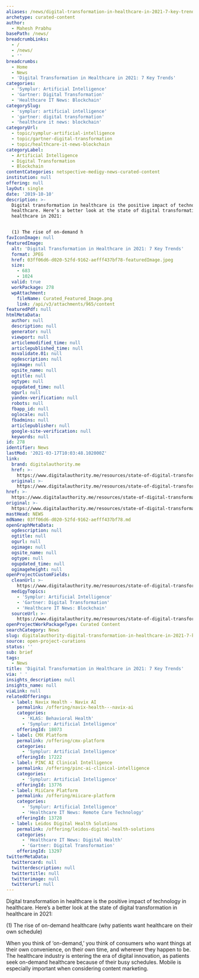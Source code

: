 ```yaml
---
aliases: /news/digital-transformation-in-healthcare-in-2021-7-key-trends
archetype: curated-content
author:
  - Mahesh Prabhu
basePath: /news/
breadcrumbLinks:
  - /
  - /news/
  - ''
breadcrumbs:
  - Home
  - News
  - 'Digital Transformation in Healthcare in 2021: 7 Key Trends'
categories:
  - 'Symplur: Artificial Intelligence'
  - 'Gartner: Digital Transformation'
  - 'Healthcare IT News: Blockchain'
categorySlug:
  - 'symplur: artificial intelligence'
  - 'gartner: digital transformation'
  - 'healthcare it news: blockchain'
categoryUrl:
  - topic/symplur-artificial-intelligence
  - topic/gartner-digital-transformation
  - topic/healthcare-it-news-blockchain
categoryLabel:
  - Artificial Intelligence
  - Digital Transformation
  - Blockchain
contentCategories: netspective-medigy-news-curated-content
institution: null
offering: null
layOut: single
date: '2019-10-10'
description: >-
  Digital transformation in healthcare is the positive impact of technology in
  healthcare. Here’s a better look at the state of digital transformation in
  healthcare in 2021:


  (1) The rise of on-demand h
favIconImage: null
featuredImage:
  alt: 'Digital Transformation in Healthcare in 2021: 7 Key Trends'
  format: JPEG
  href: 03ff06d6-d020-52fd-9162-aefff437bf78-featuredImage.jpeg
  size:
    - 683
    - 1024
  valid: true
  workPackage: 278
  wpAttachment:
    fileName: Curated_Featured_Image.png
    link: /api/v3/attachments/965/content
featuredPdf: null
htmlMetaData:
  author: null
  description: null
  generator: null
  viewport: null
  articlemodified_time: null
  articlepublished_time: null
  msvalidate.01: null
  ogdescription: null
  ogimage: null
  ogsite_name: null
  ogtitle: null
  ogtype: null
  ogupdated_time: null
  ogurl: null
  yandex-verification: null
  robots: null
  fbapp_id: null
  oglocale: null
  fbadmins: null
  articlepublisher: null
  google-site-verification: null
  keywords: null
id: 278
identifier: News
lastMod: '2021-03-17T10:03:48.102000Z'
link:
  brand: digitalauthority.me
  href: >-
    https://www.digitalauthority.me/resources/state-of-digital-transformation-healthcare/
  original: >-
    https://www.digitalauthority.me/resources/state-of-digital-transformation-healthcare/
href: >-
  https://www.digitalauthority.me/resources/state-of-digital-transformation-healthcare/
original: >-
  https://www.digitalauthority.me/resources/state-of-digital-transformation-healthcare/
mastHead: NEWS
mdName: 03ff06d6-d020-52fd-9162-aefff437bf78.md
openGraphMetaData:
  ogdescription: null
  ogtitle: null
  ogurl: null
  ogimage: null
  ogsite_name: null
  ogtype: null
  ogupdated_time: null
  ogimageheight: null
openProjectCustomFields:
  cleanUrl: >-
    https://www.digitalauthority.me/resources/state-of-digital-transformation-healthcare/
  medigyTopics:
    - 'Symplur: Artificial Intelligence'
    - 'Gartner: Digital Transformation'
    - 'Healthcare IT News: Blockchain'
  sourceUrl: >-
    https://www.digitalauthority.me/resources/state-of-digital-transformation-healthcare/
openProjectWorkPackageType: Curated Content
searchCategory: News
slug: digitalauthority-digital-transformation-in-healthcare-in-2021-7-key-trends
source: open-project-curations
status: ''
sub: brief
tags:
  - News
title: 'Digital Transformation in Healthcare in 2021: 7 Key Trends'
via: ' '
insights_description: null
insights_name: null
viaLink: null
relatedOfferings:
  - label: Navix Health - Navix AI
    permalink: /offering/navix-health---navix-ai
    categories:
      - 'KLAS: Behavioral Health'
      - 'Symplur: Artificial Intelligence'
    offeringId: 18073
  - label: CMX Platform
    permalink: /offering/cmx-platform
    categories:
      - 'Symplur: Artificial Intelligence'
    offeringId: 17222
  - label: PINC AI Clinical Intelligence
    permalink: /offering/pinc-ai-clinical-intelligence
    categories:
      - 'Symplur: Artificial Intelligence'
    offeringId: 13776
  - label: MiiCare Platform
    permalink: /offering/miicare-platform
    categories:
      - 'Symplur: Artificial Intelligence'
      - 'Healthcare IT News: Remote Care Technology'
    offeringId: 13728
  - label: Leidos Digital Health Solutions
    permalink: /offering/leidos-digital-health-solutions
    categories:
      - 'Healthcare IT News: Digital Health'
      - 'Gartner: Digital Transformation'
    offeringId: 13297
twitterMetaData:
  twittercard: null
  twitterdescription: null
  twittertitle: null
  twitterimage: null
  twitterurl: null
---
```

Digital transformation in healthcare is the positive impact of technology in healthcare. Here’s a better look at the state of digital transformation in healthcare in 2021:

(1) The rise of on-demand healthcare (why patients want healthcare on their own schedule)

When you think of ‘on-demand,’ you think of consumers who want things at their own convenience, on their own time, and wherever they happen to be. The healthcare industry is entering the era of digital innovation, as patients seek on-demand healthcare because of their busy schedules. Mobile is especially important when considering content marketing.